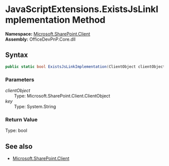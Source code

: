 # JavaScriptExtensions.ExistsJsLinkImplementation Method  
  

**Namespace:** [Microsoft.SharePoint.Client](Microsoft.SharePoint.Client.md)  
**Assembly:** OfficeDevPnP.Core.dll  
## Syntax
```C#
public static bool ExistsJsLinkImplementation(ClientObject clientObject, String key)
```
### Parameters
*clientObject*  
&emsp;&emsp;Type: Microsoft.SharePoint.Client.ClientObject  
*key*  
&emsp;&emsp;Type: System.String  
### Return Value
Type: bool  

## See also
- [Microsoft.SharePoint.Client](Microsoft.SharePoint.Client.md)
